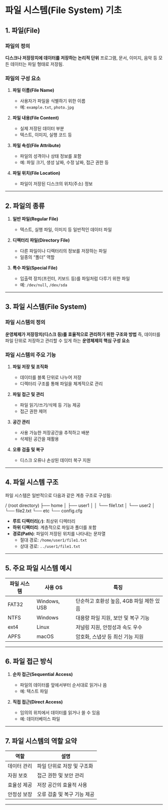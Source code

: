 # 파일 시스템(File System) 기초

## 1. 파일(File)

### 파일의 정의  
**디스크나 저장장치에 데이터를 저장하는 논리적 단위**
프로그램, 문서, 이미지, 음악 등 모든 데이터는 파일 형태로 저장됨.

### 파일의 구성 요소  
1. **파일 이름(File Name)**  
   - 사용자가 파일을 식별하기 위한 이름  
   - 예: `example.txt`, `photo.jpg`  

2. **파일 내용(File Content)**  
   - 실제 저장된 데이터 부분  
   - 텍스트, 이미지, 실행 코드 등  

3. **파일 속성(File Attribute)**  
   - 파일의 성격이나 상태 정보를 포함  
   - 예: 파일 크기, 생성 날짜, 수정 날짜, 접근 권한 등  

4. **파일 위치(File Location)**  
   - 파일이 저장된 디스크의 위치(주소) 정보  

---

## 2. 파일의 종류  

1. **일반 파일(Regular File)**  
   - 텍스트, 실행 파일, 이미지 등 일반적인 데이터 파일  

2. **디렉터리 파일(Directory File)**  
   - 다른 파일이나 디렉터리의 정보를 저장하는 파일  
   - 일종의 “폴더” 역할  

3. **특수 파일(Special File)**  
   - 입출력 장치(프린터, 키보드 등)를 파일처럼 다루기 위한 파일  
   - 예: `/dev/null`, `/dev/sda`  

---

## 3. 파일 시스템(File System)

### 파일 시스템의 정의  
**운영체제가 저장장치(디스크 등)를 효율적으로 관리하기 위한 구조와 방법**
즉, 데이터를 파일 단위로 저장하고 관리할 수 있게 하는 **운영체제의 핵심 구성 요소**

### 파일 시스템의 주요 기능  
1. **파일 저장 및 조직화**  
   - 데이터를 블록 단위로 나누어 저장  
   - 디렉터리 구조를 통해 파일을 체계적으로 관리  

2. **파일 접근 및 관리**  
   - 파일 읽기/쓰기/삭제 등 기능 제공  
   - 접근 권한 제어  

3. **공간 관리**  
   - 사용 가능한 저장공간을 추적하고 배분  
   - 삭제된 공간을 재활용  

4. **오류 검출 및 복구**  
   - 디스크 오류나 손상된 데이터 복구 지원  

---

## 4. 파일 시스템 구조

파일 시스템은 일반적으로 다음과 같은 계층 구조로 구성됨:

/ (root directory)
├── home
│ ├── user1
│ │ └── file1.txt
│ └── user2
│ └── file2.txt
└── etc
└── config.cfg

- **루트 디렉터리(`/`)**: 최상위 디렉터리  
- **하위 디렉터리**: 계층적으로 파일과 폴더를 포함  
- **경로(Path)**: 파일이 저장된 위치를 나타내는 문자열  
  - 절대 경로: `/home/user1/file1.txt`  
  - 상대 경로: `../user1/file1.txt`  

---

## 5. 주요 파일 시스템 예시  

| 파일 시스템 | 사용 OS | 특징 |
|--------------|----------|------|
| FAT32 | Windows, USB | 단순하고 호환성 높음, 4GB 파일 제한 있음 |
| NTFS | Windows | 대용량 파일 지원, 보안 및 복구 기능 |
| ext4 | Linux | 저널링 지원, 안정성과 속도 우수 |
| APFS | macOS | 암호화, 스냅샷 등 최신 기능 지원 |

---

## 6. 파일 접근 방식

1. **순차 접근(Sequential Access)**  
   - 파일의 데이터를 앞에서부터 순서대로 읽거나 씀  
   - 예: 텍스트 파일  

2. **직접 접근(Direct Access)**  
   - 임의의 위치에서 데이터를 읽거나 쓸 수 있음  
   - 예: 데이터베이스 파일  

---

## 7. 파일 시스템의 역할 요약

| 역할 | 설명 |
|------|------|
| 데이터 관리 | 파일 단위로 저장 및 구조화 |
| 자원 보호 | 접근 권한 및 보안 관리 |
| 효율성 제공 | 저장 공간의 효율적 사용 |
| 안정성 보장 | 오류 검출 및 복구 기능 제공 |

---